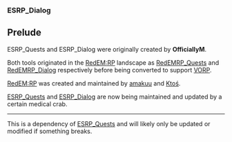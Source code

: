 ### ESRP_Dialog
## Prelude
ESRP_Quests and ESRP_Dialog were originally created by **OfficiallyM**.

Both tools originated in the [RedEM:RP](https://github.com/RedEM-RP) landscape as [RedEMRP_Quests](https://github.com/RedEM-RP/redemrp_quests) and [RedEMRP_Dialog](https://github.com/RedEM-RP/redemrp_dialog) respectively before being converted to support [VORP](https://github.com/VORPCORE/VORP-Core).  

[RedEM:RP](https://github.com/RedEM-RP) was created and maintained by [amakuu](https://github.com/amakuu/) and [Ktoś](https://github.com/Ktos93/).  

[ESRP_Quests](https://github.com/bythewood/esrp_quests) and [ESRP_Dialog](https://github.com/bythewood/esrp_dialog) are now being maintained and updated by a certain medical crab.  
***
This is a dependency of [ESRP_Quests](https://github.com/bythewood/esrp_quests) and will likely only be updated or modified if something breaks.
